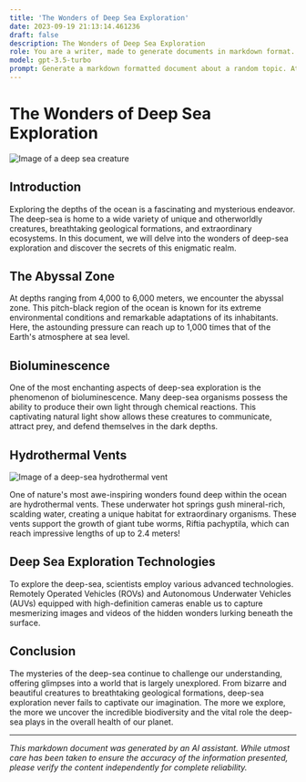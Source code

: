 ```yaml
---
title: 'The Wonders of Deep Sea Exploration'
date: 2023-09-19 21:13:14.461236
draft: false
description: The Wonders of Deep Sea Exploration
role: You are a writer, made to generate documents in markdown format. It is very important that all of the documents you generate are in valid markdown format.
model: gpt-3.5-turbo
prompt: Generate a markdown formatted document about a random topic. At the bottom, include a disclaimer explaining that the document was generated by you. The first line of the document should be the title. Make sure that the entire document is in proper markdown format, using a mix of various tags to make the document visually appealing.
---
```


# The Wonders of Deep Sea Exploration

![Image of a deep sea creature](https://example.com/deep-sea-creature.jpg)

## Introduction

Exploring the depths of the ocean is a fascinating and mysterious endeavor. The deep-sea is home to a wide variety of unique and otherworldly creatures, breathtaking geological formations, and extraordinary ecosystems. In this document, we will delve into the wonders of deep-sea exploration and discover the secrets of this enigmatic realm.

## The Abyssal Zone

At depths ranging from 4,000 to 6,000 meters, we encounter the abyssal zone. This pitch-black region of the ocean is known for its extreme environmental conditions and remarkable adaptations of its inhabitants. Here, the astounding pressure can reach up to 1,000 times that of the Earth's atmosphere at sea level.

## Bioluminescence

One of the most enchanting aspects of deep-sea exploration is the phenomenon of bioluminescence. Many deep-sea organisms possess the ability to produce their own light through chemical reactions. This captivating natural light show allows these creatures to communicate, attract prey, and defend themselves in the dark depths.

## Hydrothermal Vents

![Image of a deep-sea hydrothermal vent](https://example.com/hydrothermal-vent.jpg)

One of nature's most awe-inspiring wonders found deep within the ocean are hydrothermal vents. These underwater hot springs gush mineral-rich, scalding water, creating a unique habitat for extraordinary organisms. These vents support the growth of giant tube worms, Riftia pachyptila, which can reach impressive lengths of up to 2.4 meters!

## Deep Sea Exploration Technologies

To explore the deep-sea, scientists employ various advanced technologies. Remotely Operated Vehicles (ROVs) and Autonomous Underwater Vehicles (AUVs) equipped with high-definition cameras enable us to capture mesmerizing images and videos of the hidden wonders lurking beneath the surface.

## Conclusion

The mysteries of the deep-sea continue to challenge our understanding, offering glimpses into a world that is largely unexplored. From bizarre and beautiful creatures to breathtaking geological formations, deep-sea exploration never fails to captivate our imagination. The more we explore, the more we uncover the incredible biodiversity and the vital role the deep-sea plays in the overall health of our planet.

---

*This markdown document was generated by an AI assistant. While utmost care has been taken to ensure the accuracy of the information presented, please verify the content independently for complete reliability.*